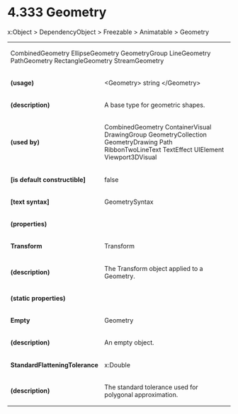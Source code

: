 <html dir="LTR" xmlns:mshelp="http://msdn.microsoft.com/mshelp" xmlns:ddue="http://ddue.schemas.microsoft.com/authoring/2003/5" xmlns:xlink="http://www.w3.org/1999/xlink" xmlns:tool="http://www.microsoft.com/tooltip"><body><input type="hidden" id="userDataCache" class="userDataStyle"><input type="hidden" id="hiddenScrollOffset"><img id="dropDownImage" style="display:none; height:0; width:0;" src="../local/drpdown.gif"><img id="dropDownHoverImage" style="display:none; height:0; width:0;" src="../local/drpdown_orange.gif"><img id="collapseImage" style="display:none; height:0; width:0;" src="../local/collapse.gif"><img id="expandImage" style="display:none; height:0; width:0;" src="../local/exp.gif"><img id="collapseAllImage" style="display:none; height:0; width:0;" src="../local/collall.gif"><img id="expandAllImage" style="display:none; height:0; width:0;" src="../local/expall.gif"><img id="copyImage" style="display:none; height:0; width:0;" src="../local/copycode.gif"><img id="copyHoverImage" style="display:none; height:0; width:0;" src="../local/copycodeHighlight.gif"><div id="header"><h1 class="heading">4.333 Geometry</h1></div><div id="mainSection"><div id="mainBody"><div id="allHistory" class="saveHistory" onsave="saveAll()" onload="loadAll()"></div>
				<p xmlns:wsd="http://wsdev.schemas.microsoft.com/authoring/2008/2" xmlns:msxsl="urn:schemas-microsoft-com:xslt" xmlns:script="urn:script" xmlns:build="urn:build">
				</p>
			<div id="sectionSection0" class="section" name="collapseableSection"><content xmlns="http://ddue.schemas.microsoft.com/authoring/2003/5" xmlns:wsd="http://wsdev.schemas.microsoft.com/authoring/2008/2" xmlns:msxsl="urn:schemas-microsoft-com:xslt" xmlns:script="urn:script" xmlns:build="urn:build">
				</content></div><div id="sectionSection1" class="section" name="collapseableSection"><content xmlns="http://ddue.schemas.microsoft.com/authoring/2003/5" xmlns:wsd="http://wsdev.schemas.microsoft.com/authoring/2008/2" xmlns:msxsl="urn:schemas-microsoft-com:xslt" xmlns:script="urn:script" xmlns:build="urn:build">
					<p xmlns="">
						<mshelp:link keywords="32151b2e-6b09-45cd-afba-003da191b81a" tabindex="0">x:Object</mshelp:link> &gt; <mshelp:link keywords="35952578-1b00-44af-ab0a-4726a2e04bd8" tabindex="0">DependencyObject</mshelp:link> &gt; <mshelp:link keywords="0241894c-a4ed-4718-a177-88538350b16d" tabindex="0">Freezable</mshelp:link> &gt; <mshelp:link keywords="c50528fb-347f-48aa-9135-fc84b024ea72" tabindex="0">Animatable</mshelp:link> &gt; Geometry</p>
					<p xmlns=""><b></b></p><table class="ProtocolAuthoredTable" xmlns=""><tr>
								<td colspan="2">
									<p>
										<mshelp:link keywords="073f71e8-43ef-484f-8024-23c81736f4c2" tabindex="0">CombinedGeometry</mshelp:link> <mshelp:link keywords="0a5f2664-ed7b-4d7a-8d7d-507da25bb517" tabindex="0">EllipseGeometry</mshelp:link> <mshelp:link keywords="bfab0b0a-bc9e-49cb-aef2-81cdedb52a7d" tabindex="0">GeometryGroup</mshelp:link> <mshelp:link keywords="f37388a6-bd52-497e-a229-5ab4228fc8b8" tabindex="0">LineGeometry</mshelp:link> <mshelp:link keywords="3aae8640-40f6-44a4-9280-cd885b95271b" tabindex="0">PathGeometry</mshelp:link> <mshelp:link keywords="ba237447-98c9-466f-a556-3091ebbc3a44" tabindex="0">RectangleGeometry</mshelp:link> <mshelp:link keywords="80763dbb-673c-4c6a-88d3-629105922992" tabindex="0">StreamGeometry</mshelp:link></p>
								</td>
							</tr><tr>
							<td>
								<p>
									<b>(usage)</b>
								</p>
							</td>
							<td>
								<p>&lt;Geometry&gt; string &lt;/Geometry&gt;</p>
							</td>
						</tr><tr>
							<td>
								<p>
									<b>(description)</b>
								</p>
							</td>
							<td>
								<p>A base type for geometric shapes.</p>
							</td>
						</tr><tr>
							<td>
								<p>
									<b>(used by)</b>
								</p>
							</td>
							<td>
								<p>
									<mshelp:link keywords="073f71e8-43ef-484f-8024-23c81736f4c2" tabindex="0">CombinedGeometry</mshelp:link> <mshelp:link keywords="ac9a8b4e-625f-4d97-a5f1-00a10af91378" tabindex="0">ContainerVisual</mshelp:link> <mshelp:link keywords="725b2a26-1744-467c-8adc-e5bbbf294ab7" tabindex="0">DrawingGroup</mshelp:link> <mshelp:link keywords="e0fac477-ac5b-4ea8-91f0-aa2c0785d59e" tabindex="0">GeometryCollection</mshelp:link> <mshelp:link keywords="9df30a13-6ea7-408e-bbdf-99b450d8c337" tabindex="0">GeometryDrawing</mshelp:link> <mshelp:link keywords="19a5f997-15fe-4ddf-8251-70b97c8c0931" tabindex="0">Path</mshelp:link> <mshelp:link keywords="67aa86ac-6529-464c-ae02-6a8a5a3996cc" tabindex="0">RibbonTwoLineText</mshelp:link> <mshelp:link keywords="d73fb21d-4ac6-427a-a109-321bc49cbb01" tabindex="0">TextEffect</mshelp:link> <mshelp:link keywords="837f4ff4-6039-4429-8f17-f04a514988ad" tabindex="0">UIElement</mshelp:link> <mshelp:link keywords="7eaab017-2f92-4715-ab42-5783e24dab2a" tabindex="0">Viewport3DVisual</mshelp:link></p>
							</td>
						</tr><tr>
							<td>
								<p>
									<b>[is default constructible]</b>
								</p>
							</td>
							<td>
								<p>false</p>
							</td>
						</tr><tr>
							<td>
								<p>
									<b>[text syntax]</b>
								</p>
							</td>
							<td>
								<p>
									<mshelp:link keywords="6c3cab1c-7478-4e74-a6fc-777ca72843d9" tabindex="0">GeometrySyntax</mshelp:link>
								</p>
							</td>
						</tr><tr>
							<td>
								<p>
									<b>(properties)</b>
								</p>
							</td>
							<td>
							</td>
						</tr><tr>
							<td>
								<p>
									<b>Transform</b>
								</p>
							</td>
							<td>
								<p>
									<mshelp:link keywords="40d72f0b-6886-4d0b-b771-eadf1fb2a9cd" tabindex="0">Transform</mshelp:link>
								</p>
							</td>
						</tr><tr>
							<td>
								<p>
									<b>(description)</b>
								</p>
							</td>
							<td>
								<p>The Transform object applied to a Geometry.</p>
							</td>
						</tr><tr>
							<td>
								<p>
									<b>(static properties)</b>
								</p>
							</td>
							<td>
							</td>
						</tr><tr>
							<td>
								<p>
									<b>Empty</b>
								</p>
							</td>
							<td>
								<p>Geometry</p>
							</td>
						</tr><tr>
							<td>
								<p>
									<b>(description)</b>
								</p>
							</td>
							<td>
								<p>An empty object.</p>
							</td>
						</tr><tr>
							<td>
								<p>
									<b>StandardFlatteningTolerance</b>
								</p>
							</td>
							<td>
								<p>
									<mshelp:link keywords="eba4f871-299c-4b4a-8477-fbb89ef1665c" tabindex="0">x:Double</mshelp:link>
								</p>
							</td>
						</tr><tr>
							<td>
								<p>
									<b>(description)</b>
								</p>
							</td>
							<td>
								<p>The standard tolerance used for polygonal approximation.</p>
							</td>
						</tr></table>
				</content></div><!--[if gte IE 5]>
			<tool:tip element="languageFilterToolTip" avoidmouse="false"/>
		<![endif]--></div><a name="feedback"></a><span></span></div></body></html>
